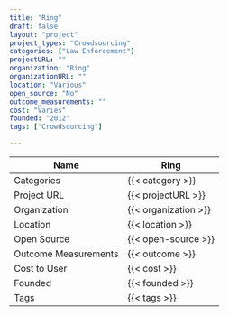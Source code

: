 ```yaml
---
title: "Ring"
draft: false
layout: "project"
project_types: "Crowdsourcing"
categories: ["Law Enforcement"]
projectURL: ""
organization: "Ring"
organizationURL: ""
location: "Various"
open_source: "No"
outcome_measurements: ""
cost: "Varies"
founded: "2012"
tags: ["Crowdsourcing"]

---
```



Name                    |  Ring    
------------------------|----
Categories              | {{< category >}} 
Project URL             | {{< projectURL >}} 
Organization            | {{< organization >}} 
Location                | {{< location >}} 
Open Source             | {{< open-source >}} 
Outcome Measurements    | {{< outcome >}} 
Cost to User            | {{< cost >}} 
Founded                 | {{< founded >}} 
Tags                    | {{< tags >}} 

